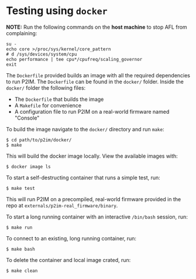 # Testing using `docker`

**NOTE:** Run the following commands on the **host machine** to stop AFL from
complaining:
```
su -
echo core >/proc/sys/kernel/core_pattern
# d /sys/devices/system/cpu
echo performance | tee cpu*/cpufreq/scaling_governor
exit
```

The `Dockerfile` provided builds an image with all the required dependencies to run P2IM.
The `Dockerfile` can be found in the `docker/` folder.
Inside the `docker/` folder the following files:

* The `Dockerfile` that builds the image
* A `Makefile` for convenience
* A configuration file to run P2IM on a real-world firmware named "Console"

To build the image navigate to the `docker/` directory and run `make`:
```
$ cd path/to/p2im/docker/
$ make
```

This will build the docker image locally.
View the available images with:
```
$ docker image ls
```

To start a self-destructing container that runs a simple test, run:
```
$ make test
```

This will run P2IM on a precompiled, real-world firmware provided in 
the repo at `externals/p2im-real_firmware/binary`.

To start a long running container with an interactive `/bin/bash` session, run:
```
$ make run
```

To connect to an existing, long running container, run:
```
$ make bash
```

To delete the container and local image crated, run:
```
$ make clean
```
